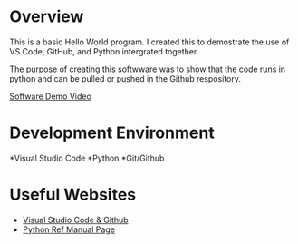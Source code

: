 # Overview

This is a basic Hello World program. I created this to demostrate the use of VS Code, GitHub, and Python intergrated together.

The purpose of creating this softwware was to show that the code runs in python and can be pulled or pushed in the Github respository.

[Software Demo Video](http://youtube.link.goes.here)

# Development Environment

*Visual Studio Code
*Python
*Git/Github

# Useful Websites

* [Visual Studio Code & Github](https://code.visualstudio.com/docs/?dv=win64user)
* [Python Ref Manual Page](https://docs.python.org/3/)